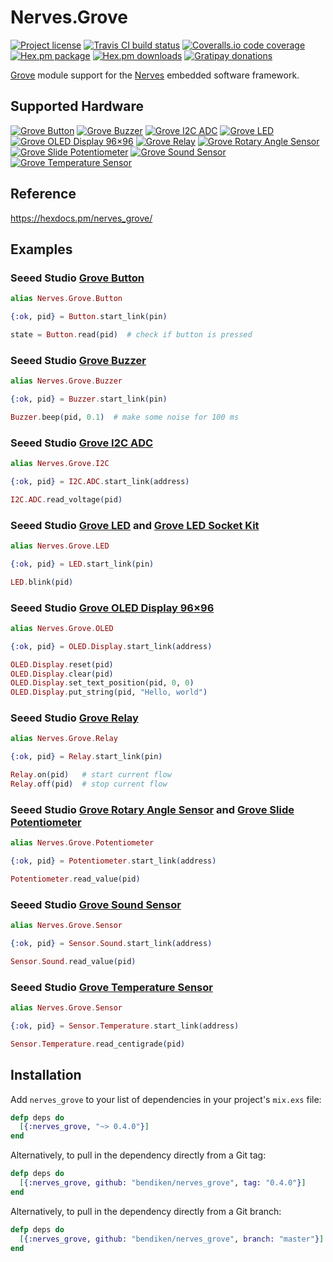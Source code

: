 Nerves.Grove
============

[![Project license](https://img.shields.io/hexpm/l/nerves_grove.svg)](https://unlicense.org/)
[![Travis CI build status](https://img.shields.io/travis/bendiken/nerves_grove/master.svg)](https://travis-ci.org/bendiken/nerves_grove)
[![Coveralls.io code coverage](https://img.shields.io/coveralls/bendiken/nerves_grove/master.svg)](https://coveralls.io/github/bendiken/nerves_grove)
[![Hex.pm package](https://img.shields.io/hexpm/v/nerves_grove.svg)](https://hex.pm/packages/nerves_grove)
[![Hex.pm downloads](https://img.shields.io/hexpm/dt/nerves_grove.svg)](https://hex.pm/packages/nerves_grove)
[![Gratipay donations](https://img.shields.io/gratipay/user/bendiken.svg)](https://gratipay.com/~bendiken/)

[Grove](http://wiki.seeedstudio.com/wiki/Grove_System) module support for
the [Nerves](http://nerves-project.org/) embedded software framework.

Supported Hardware
------------------

[![Grove Button][button.png]](https://hexdocs.pm/nerves_grove/Nerves.Grove.Button.html)
[![Grove Buzzer][buzzer.png]](https://hexdocs.pm/nerves_grove/Nerves.Grove.Buzzer.html)
[![Grove I2C ADC][i2c-adc.png]](https://hexdocs.pm/nerves_grove/Nerves.Grove.I2C.ADC.html)
[![Grove LED][led.png]](https://hexdocs.pm/nerves_grove/Nerves.Grove.LED.html)
[![Grove OLED Display 96×96][oled-display.png]](https://hexdocs.pm/nerves_grove/Nerves.Grove.OLED.Display.html)
[![Grove Relay][relay.png]](https://hexdocs.pm/nerves_grove/Nerves.Grove.Relay.html)
[![Grove Rotary Angle Sensor][potentiometer-rotary.png]](https://hexdocs.pm/nerves_grove/Nerves.Grove.Potentiometer.html)
[![Grove Slide Potentiometer][potentiometer-slide.png]](https://hexdocs.pm/nerves_grove/Nerves.Grove.Potentiometer.html)
[![Grove Sound Sensor][sensor-sound.png]](https://hexdocs.pm/nerves_grove/Nerves.Grove.Sensor.Sound.html)
[![Grove Temperature Sensor][sensor-temperature.png]](https://hexdocs.pm/nerves_grove/Nerves.Grove.Sensor.Temperature.html)

[button.png]:               https://raw.githubusercontent.com/bendiken/nerves_grove/master/etc/photos/button.png "Grove Button"
[buzzer.png]:               https://raw.githubusercontent.com/bendiken/nerves_grove/master/etc/photos/buzzer.png "Grove Buzzer"
[i2c-adc.png]:              https://raw.githubusercontent.com/bendiken/nerves_grove/master/etc/photos/i2c-adc.png "Grove I2C ADC"
[led.png]:                  https://raw.githubusercontent.com/bendiken/nerves_grove/master/etc/photos/led.png "Grove LED"
[oled-display.png]:         https://raw.githubusercontent.com/bendiken/nerves_grove/master/etc/photos/oled-display.png "Grove OLED Display 96×96"
[relay.png]:                https://raw.githubusercontent.com/bendiken/nerves_grove/master/etc/photos/relay.png "Grove Relay"
[potentiometer-rotary.png]: https://raw.githubusercontent.com/bendiken/nerves_grove/master/etc/photos/potentiometer-rotary.png "Grove Rotary Angle Sensor"
[potentiometer-slide.png]:  https://raw.githubusercontent.com/bendiken/nerves_grove/master/etc/photos/potentiometer-slide.png "Grove Slide Potentiometer"
[sensor-sound.png]:         https://raw.githubusercontent.com/bendiken/nerves_grove/master/etc/photos/sensor-sound.png "Grove Sound Sensor"
[sensor-temperature.png]:   https://raw.githubusercontent.com/bendiken/nerves_grove/master/etc/photos/sensor-temperature.png "Grove Temperature Sensor"

Reference
---------

https://hexdocs.pm/nerves_grove/

Examples
--------

### Seeed Studio [Grove Button](http://wiki.seeedstudio.com/wiki/Grove_-_Button)

[`Grove.Button`]: https://hexdocs.pm/nerves_grove/Nerves.Grove.Button.html

```elixir
alias Nerves.Grove.Button

{:ok, pid} = Button.start_link(pin)

state = Button.read(pid)  # check if button is pressed
```

### Seeed Studio [Grove Buzzer](http://wiki.seeedstudio.com/wiki/Grove_-_Buzzer)

[`Grove.Buzzer`]: https://hexdocs.pm/nerves_grove/Nerves.Grove.Buzzer.html

```elixir
alias Nerves.Grove.Buzzer

{:ok, pid} = Buzzer.start_link(pin)

Buzzer.beep(pid, 0.1)  # make some noise for 100 ms
```

### Seeed Studio [Grove I2C ADC](http://wiki.seeedstudio.com/wiki/Grove_-_I2C_ADC)

[`Grove.I2C.ADC`]: https://hexdocs.pm/nerves_grove/Nerves.Grove.I2C.ADC.html

```elixir
alias Nerves.Grove.I2C

{:ok, pid} = I2C.ADC.start_link(address)

I2C.ADC.read_voltage(pid)
```

### Seeed Studio [Grove LED](http://wiki.seeedstudio.com/wiki/Grove_-_LED) and [Grove LED Socket Kit](http://wiki.seeedstudio.com/wiki/Grove_-_LED_Socket_Kit)

[`Grove.LED`]: https://hexdocs.pm/nerves_grove/Nerves.Grove.LED.html

```elixir
alias Nerves.Grove.LED

{:ok, pid} = LED.start_link(pin)

LED.blink(pid)
```

### Seeed Studio [Grove OLED Display 96×96](http://wiki.seeedstudio.com/wiki/Grove_-_OLED_Display_1.12%22)

[`Grove.OLED.Display`]: https://hexdocs.pm/nerves_grove/Nerves.Grove.OLED.Display.html

```elixir
alias Nerves.Grove.OLED

{:ok, pid} = OLED.Display.start_link(address)

OLED.Display.reset(pid)
OLED.Display.clear(pid)
OLED.Display.set_text_position(pid, 0, 0)
OLED.Display.put_string(pid, "Hello, world")
```

### Seeed Studio [Grove Relay](http://wiki.seeedstudio.com/wiki/Grove_-_Relay)

[`Grove.Relay`]: https://hexdocs.pm/nerves_grove/Nerves.Grove.Relay.html

```elixir
alias Nerves.Grove.Relay

{:ok, pid} = Relay.start_link(pin)

Relay.on(pid)   # start current flow
Relay.off(pid)  # stop current flow
```

### Seeed Studio [Grove Rotary Angle Sensor](http://wiki.seeedstudio.com/wiki/Grove_-_Rotary_Angle_Sensor) and [Grove Slide Potentiometer](http://wiki.seeedstudio.com/wiki/Grove_-_Slide_Potentiometer)

[`Grove.Potentiometer`]: https://hexdocs.pm/nerves_grove/Nerves.Grove.Potentiometer.html

```elixir
alias Nerves.Grove.Potentiometer

{:ok, pid} = Potentiometer.start_link(address)

Potentiometer.read_value(pid)
```

### Seeed Studio [Grove Sound Sensor](http://wiki.seeedstudio.com/wiki/Grove_-_Sound_Sensor)

[`Grove.Sensor.Sound`]: https://hexdocs.pm/nerves_grove/Nerves.Grove.Sensor.Sound.html

```elixir
alias Nerves.Grove.Sensor

{:ok, pid} = Sensor.Sound.start_link(address)

Sensor.Sound.read_value(pid)
```

### Seeed Studio [Grove Temperature Sensor](http://wiki.seeedstudio.com/wiki/Grove_-_Temperature_Sensor_V1.2)

[`Grove.Sensor.Temperature`]: https://hexdocs.pm/nerves_grove/Nerves.Grove.Sensor.Temperature.html

```elixir
alias Nerves.Grove.Sensor

{:ok, pid} = Sensor.Temperature.start_link(address)

Sensor.Temperature.read_centigrade(pid)
```

Installation
------------

Add `nerves_grove` to your list of dependencies in your project's `mix.exs` file:

```elixir
defp deps do
  [{:nerves_grove, "~> 0.4.0"}]
end
```

Alternatively, to pull in the dependency directly from a Git tag:

```elixir
defp deps do
  [{:nerves_grove, github: "bendiken/nerves_grove", tag: "0.4.0"}]
end
```

Alternatively, to pull in the dependency directly from a Git branch:

```elixir
defp deps do
  [{:nerves_grove, github: "bendiken/nerves_grove", branch: "master"}]
end
```
